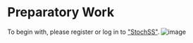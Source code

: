 Preparatory Work
============================================================
To begin with, please register or log in to ["StochSS"](https://live.stochss.org/hub/stochss).
![image](https://github.com/SihaiYu/Combining-Non-Output-Oblivious-Discrete-CRNs/assets/100762924/e2810009-d190-40b4-b59e-3694496f9a37)

